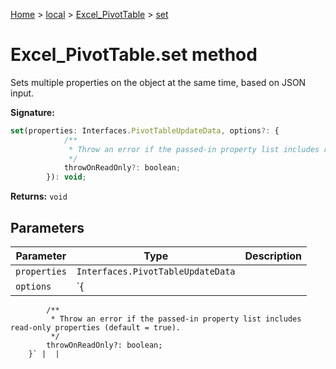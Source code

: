 [Home](./index) &gt; [local](local.md) &gt; [Excel\_PivotTable](local.excel_pivottable.md) &gt; [set](local.excel_pivottable.set.md)

# Excel\_PivotTable.set method

Sets multiple properties on the object at the same time, based on JSON input.

**Signature:**
```javascript
set(properties: Interfaces.PivotTableUpdateData, options?: {
            /**
             * Throw an error if the passed-in property list includes read-only properties (default = true).
             */
            throwOnReadOnly?: boolean;
        }): void;
```
**Returns:** `void`

## Parameters

|  Parameter | Type | Description |
|  --- | --- | --- |
|  `properties` | `Interfaces.PivotTableUpdateData` |  |
|  `options` | `{
            /**
             * Throw an error if the passed-in property list includes read-only properties (default = true).
             */
            throwOnReadOnly?: boolean;
        }` |  |


